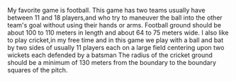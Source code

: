 My favorite game is football.
This game has two teams usually have between 11 and 18 players,and who try to maneuver the ball into the other team's goal without using their hands or arms.
Football ground should be about 100 to 110 meters in length and about 64 to 75 meters wide.
I also like to play cricket,in my free time and in this game we play with a ball and bat by two sides of usually 11 players each on a large field centering upon two wickets each defended by a batsman
The radius of the cricket ground should be a minimum of 130 meters from the boundary to the boundary squares of the pitch.
